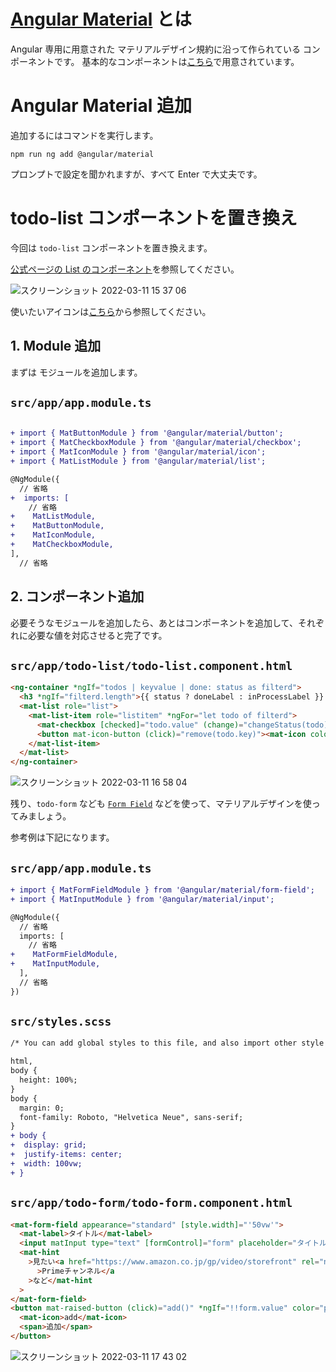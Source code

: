 [material]: https://material.angular.io/
[list]: https://material.angular.io/components/list/api
[icons]: https://fonts.google.com/icons?selected=Material+Icons

# [Angular Material][material] とは

Angular 専用に用意された マテリアルデザイン規約に沿って作られている コンポーネントです。
基本的なコンポーネントは[こちら](https://material.angular.io/components/categories)で用意されています。

# Angular Material 追加

追加するにはコマンドを実行します。

```fish
npm run ng add @angular/material
```

プロンプトで設定を聞かれますが、すべて Enter で大丈夫です。

# todo-list コンポーネントを置き換え

今回は `todo-list` コンポーネントを置き換えます。

[公式ページの List のコンポーネント][list]を参照してください。

![スクリーンショット 2022-03-11 15 37 06](https://user-images.githubusercontent.com/20474933/157815481-189a0eec-ef4b-4448-b1a3-011b237df4cc.png)

使いたいアイコンは[こちら][icons]から参照してください。

## 1. Module 追加

まずは モジュールを追加します。

## **`src/app/app.module.ts`**

```diff

+ import { MatButtonModule } from '@angular/material/button';
+ import { MatCheckboxModule } from '@angular/material/checkbox';
+ import { MatIconModule } from '@angular/material/icon';
+ import { MatListModule } from '@angular/material/list';

@NgModule({
  // 省略
+  imports: [
    // 省略
+    MatListModule,
+    MatButtonModule,
+    MatIconModule,
+    MatCheckboxModule,
],
  // 省略
```

## 2. コンポーネント追加

必要そうなモジュールを追加したら、あとはコンポーネントを追加して、それぞれに必要な値を対応させると完了です。

## **`src/app/todo-list/todo-list.component.html`**

```html
<ng-container *ngIf="todos | keyvalue | done: status as filterd">
  <h3 *ngIf="filterd.length">{{ status ? doneLabel : inProcessLabel }} {{ filterd.length }}</h3>
  <mat-list role="list">
    <mat-list-item role="listitem" *ngFor="let todo of filterd">
      <mat-checkbox [checked]="todo.value" (change)="changeStatus(todo)">{{ todo.key }}</mat-checkbox>
      <button mat-icon-button (click)="remove(todo.key)"><mat-icon color="warn">delete</mat-icon></button>
    </mat-list-item>
  </mat-list>
</ng-container>
```

![スクリーンショット 2022-03-11 16 58 04](https://user-images.githubusercontent.com/20474933/157826229-c33634c8-e920-453a-a93b-9cab2402778c.png)

残り、`todo-form` なども [`Form Field`](https://material.angular.io/components/form-field/api) などを使って、マテリアルデザインを使ってみましょう。

参考例は下記になります。

## **`src/app/app.module.ts`**

```diff
+ import { MatFormFieldModule } from '@angular/material/form-field';
+ import { MatInputModule } from '@angular/material/input';

@NgModule({
  // 省略
  imports: [
    // 省略
+    MatFormFieldModule,
+    MatInputModule,
  ],
  // 省略
})

```

## **`src/styles.scss`**

```diff
/* You can add global styles to this file, and also import other style files */

html,
body {
  height: 100%;
}
body {
  margin: 0;
  font-family: Roboto, "Helvetica Neue", sans-serif;
}
+ body {
+  display: grid;
+  justify-items: center;
+  width: 100vw;
+ }

```

## **`src/app/todo-form/todo-form.component.html`**

```html
<mat-form-field appearance="standard" [style.width]="'50vw'">
  <mat-label>タイトル</mat-label>
  <input matInput type="text" [formControl]="form" placeholder="タイトルを入力してください" />
  <mat-hint
    >見たい<a href="https://www.amazon.co.jp/gp/video/storefront" rel="noopener noreferrer" target="blank"
      >Primeチャンネル</a
    >など</mat-hint
  >
</mat-form-field>
<button mat-raised-button (click)="add()" *ngIf="!!form.value" color="primary" [style.margin-left]="'1vw'">
  <mat-icon>add</mat-icon>
  <span>追加</span>
</button>
```

![スクリーンショット 2022-03-11 17 43 02](https://user-images.githubusercontent.com/20474933/157832837-a5d4fd6c-0ef1-4b78-983c-421431cbc7de.png)
